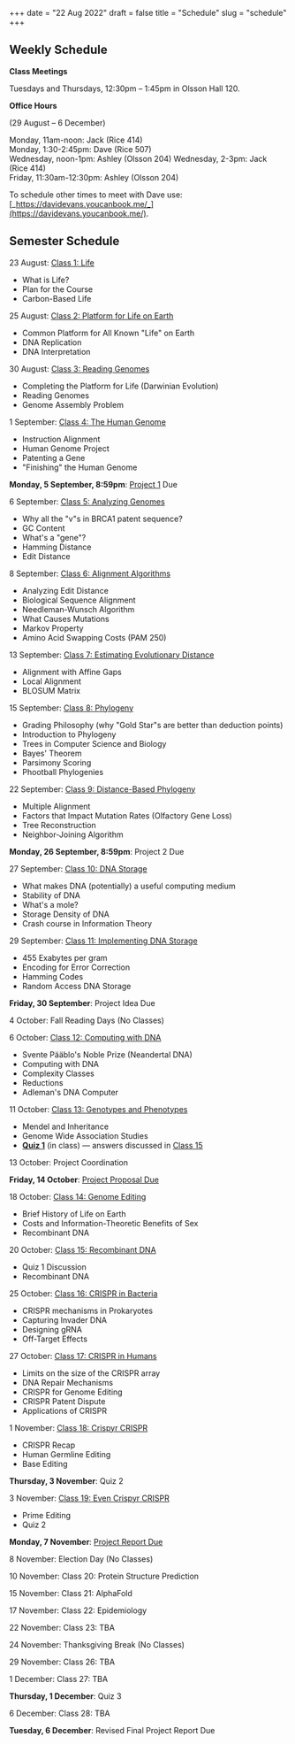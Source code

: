 +++
date = "22 Aug 2022"
draft = false
title = "Schedule"
slug = "schedule"
+++

## Weekly Schedule


**Class Meetings**

Tuesdays and Thursdays, 12:30pm &ndash; 1:45pm in Olsson Hall 120.

**Office Hours**

(29 August &ndash; 6 December)

Monday, 11am-noon: Jack (Rice 414)  
Monday, 1:30-2:45pm: Dave (Rice 507)  
Wednesday, noon-1pm: Ashley (Olsson 204)
Wednesday, 2-3pm: Jack (Rice 414)  
Friday, 11:30am-12:30pm: Ashley (Olsson 204)

To schedule other times to meet with Dave use: [_https://davidevans.youcanbook.me/_](https://davidevans.youcanbook.me/).

## Semester Schedule

23 August: [Class 1: Life](/class1)
- What is Life?
- Plan for the Course
- Carbon-Based Life

25 August: [Class 2: Platform for Life on Earth](/class2)
- Common Platform for All Known "Life" on Earth
- DNA Replication
- DNA Interpretation

30 August: [Class 3: Reading Genomes](/class3)
- Completing the Platform for Life (Darwinian Evolution)
- Reading Genomes
- Genome Assembly Problem

1 September: [Class 4: The Human Genome](/class4)
- Instruction Alignment
- Human Genome Project
- Patenting a Gene
- "Finishing" the Human Genome

**Monday, 5 September, 8:59pm**: [Project 1](/project1) Due

6 September: [Class 5: Analyzing Genomes](/class5)
- Why all the "v"s in BRCA1 patent sequence?
- GC Content
- What's a "gene"?
- Hamming Distance
- Edit Distance

8 September: [Class 6: Alignment Algorithms](/class6)
- Analyzing Edit Distance
- Biological Sequence Alignment
- Needleman-Wunsch Algorithm
- What Causes Mutations
- Markov Property
- Amino Acid Swapping Costs (PAM 250)

13 September: [Class 7: Estimating Evolutionary Distance](/class7)
- Alignment with Affine Gaps
- Local Alignment
- BLOSUM Matrix

15 September: [Class 8: Phylogeny](/class8)
- Grading Philosophy (why "Gold Star"s are better than deduction points)
- Introduction to Phylogeny
- Trees in Computer Science and Biology
- Bayes' Theorem
- Parsimony Scoring
- Phootball Phylogenies

22 September: [Class 9: Distance-Based Phylogeny](/class9)
- Multiple Alignment
- Factors that Impact Mutation Rates (Olfactory Gene Loss)
- Tree Reconstruction
- Neighbor-Joining Algorithm

**Monday, 26 September, 8:59pm**: Project 2 Due

27 September: [Class 10: DNA Storage](/class10)
- What makes DNA (potentially) a useful computing medium
- Stability of DNA
- What's a mole?
- Storage Density of DNA
- Crash course in Information Theory

29 September: [Class 11: Implementing DNA Storage](/class11)
- 455 Exabytes per gram
- Encoding for Error Correction
- Hamming Codes
- Random Access DNA Storage

**Friday, 30 September**: Project Idea Due


4 October: Fall Reading Days (No Classes)

6 October: [Class 12: Computing with DNA](/class12)
- Svente P&auml;&auml;blo's Noble Prize (Neandertal DNA)
- Computing with DNA
- Complexity Classes
- Reductions
- Adleman's DNA Computer

11 October: [Class 13: Genotypes and Phenotypes](/class13)
- Mendel and Inheritance
- Genome Wide Association Studies
- [**Quiz 1**](/docs/quiz1.pdf) (in class) &mdash; answers discussed in [Class 15](/class15)

13 October: Project Coordination

**Friday, 14 October**: [Project Proposal Due](https://forms.gle/C1fNMt6KzevTukbY6)

18 October: [Class 14: Genome Editing](/class14)
- Brief History of Life on Earth
- Costs and Information-Theoretic Benefits of Sex
- Recombinant DNA

20 October: [Class 15: Recombinant DNA](/class15)
- Quiz 1 Discussion
- Recombinant DNA

25 October: [Class 16: CRISPR in Bacteria](/class16)
- CRISPR mechanisms in Prokaryotes
- Capturing Invader DNA
- Designing gRNA
- Off-Target Effects

27 October: [Class 17: CRISPR in Humans](/class17)
- Limits on the size of the CRISPR array
- DNA Repair Mechanisms
- CRISPR for Genome Editing
- CRISPR Patent Dispute
- Applications of CRISPR

1 November: [Class 18: Crispyr CRISPR](/class18)
- CRISPR Recap
- Human Germline Editing
- Base Editing

**Thursday, 3 November**: Quiz 2

3 November: [Class 19: Even Crispyr CRISPR](/class19)
- Prime Editing
- Quiz 2

**Monday, 7 November**: [Project Report Due](https://forms.gle/XrGVTsj6KDRkMgwbA)

8 November: Election Day (No Classes)

10 November: Class 20: Protein Structure Prediction

15 November: Class 21: AlphaFold

17 November: Class 22: Epidemiology

22 November: Class 23: TBA

24 November: Thanksgiving Break (No Classes)

29 November: Class 26: TBA

1 December: Class 27: TBA

**Thursday, 1 December**: Quiz 3

6 December: Class 28: TBA

**Tuesday, 6 December**: Revised Final Project Report Due
